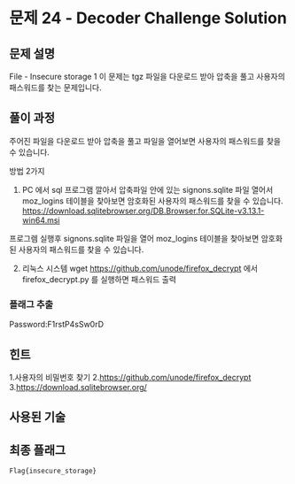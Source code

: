 # 문제 24 - Decoder Challenge Solution

## 문제 설명
File - Insecure storage 1
이 문제는 tgz 파일을 다운로드 받아 압축을 풀고 사용자의 패스워드를 찾는 문제입니다.

## 풀이 과정
주어진 파일을 다운로드 받아 압축을 풀고 파일을 열어보면 사용자의 패스워드를 찾을 수 있습니다.

방법 2가지

1. PC 에서 sql 프로그램 깔아서  압축파일 안에 있는 signons.sqlite 파일 열어서 moz_logins 테이블을 찾아보면 암호화된 사용자의 패스워드를 찾을 수 있습니다.
https://download.sqlitebrowser.org/DB.Browser.for.SQLite-v3.13.1-win64.msi

프로그렘 실행후 signons.sqlite 파일을 열어 moz_logins 테이블을 찾아보면 암호화된 사용자의 패스워드를 찾을 수 있습니다.


2. 리눅스 시스템 
wget https://github.com/unode/firefox_decrypt 에서 firefox_decrypt.py 를 실행하면 패스워드 출력 


### 플래그 추출

Password:F1rstP4sSw0rD

## 힌트
1.사용자의 비밀번호 찾기
2.https://github.com/unode/firefox_decrypt
3.https://download.sqlitebrowser.org/

## 사용된 기술



## 최종 플래그
```
Flag{insecure_storage}
```